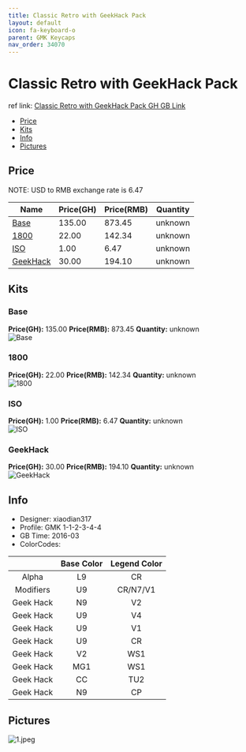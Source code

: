 ```yaml
---
title: Classic Retro with GeekHack Pack
layout: default
icon: fa-keyboard-o
parent: GMK Keycaps
nav_order: 34070
---
```


# Classic Retro with GeekHack Pack

ref link: [Classic Retro with GeekHack Pack GH GB Link](https://geekhack.org/index.php?topic=80942.0)

* [Price](#price)
* [Kits](#kits)
* [Info](#info)
* [Pictures](#pictures)


## Price  
NOTE: USD to RMB exchange rate is 6.47

| Name          | Price(GH)    |  Price(RMB) | Quantity |
| ------------- | ------------ |  ---------- | -------- |
|[Base](#base)|135.00|873.45|unknown|
|[1800](#1800)|22.00|142.34|unknown|
|[ISO](#iso)|1.00|6.47|unknown|
|[GeekHack](#geekhack)|30.00|194.10|unknown|


## Kits
### Base
**Price(GH):** 135.00    **Price(RMB):** 873.45    **Quantity:** unknown  
<img src="{{ 'assets/images/gmk-keycaps/classicretrogeekhackpack/kits_pics/base.jpg' | relative_url }}" alt="Base" class="image featured">

### 1800
**Price(GH):** 22.00    **Price(RMB):** 142.34    **Quantity:** unknown  
<img src="{{ 'assets/images/gmk-keycaps/classicretrogeekhackpack/kits_pics/1800.jpg' | relative_url }}" alt="1800" class="image featured">

### ISO
**Price(GH):** 1.00    **Price(RMB):** 6.47    **Quantity:** unknown  
<img src="{{ 'assets/images/gmk-keycaps/classicretrogeekhackpack/kits_pics/iso.jpg' | relative_url }}" alt="ISO" class="image featured">

### GeekHack
**Price(GH):** 30.00    **Price(RMB):** 194.10    **Quantity:** unknown  
<img src="{{ 'assets/images/gmk-keycaps/classicretrogeekhackpack/kits_pics/geekhack.jpg' | relative_url }}" alt="GeekHack" class="image featured">


## Info
* Designer: xiaodian317
* Profile: GMK 1-1-2-3-4-4
* GB Time: 2016-03
* ColorCodes: 

| |Base Color     | Legend Color
| :-------------: | :-------------: | :------------:
|Alpha|L9|CR
|Modifiers|U9|CR/N7/V1
|Geek Hack|N9|V2
|Geek Hack|U9|V4
|Geek Hack|U9|V1
|Geek Hack|U9|CR
|Geek Hack|V2|WS1
|Geek Hack|MG1|WS1
|Geek Hack|CC|TU2
|Geek Hack|N9|CP


## Pictures
<img src="{{ 'assets/images/gmk-keycaps/classicretrogeekhackpack/rendering_pics/1.jpeg' | relative_url }}" alt="1.jpeg" class="image featured">
